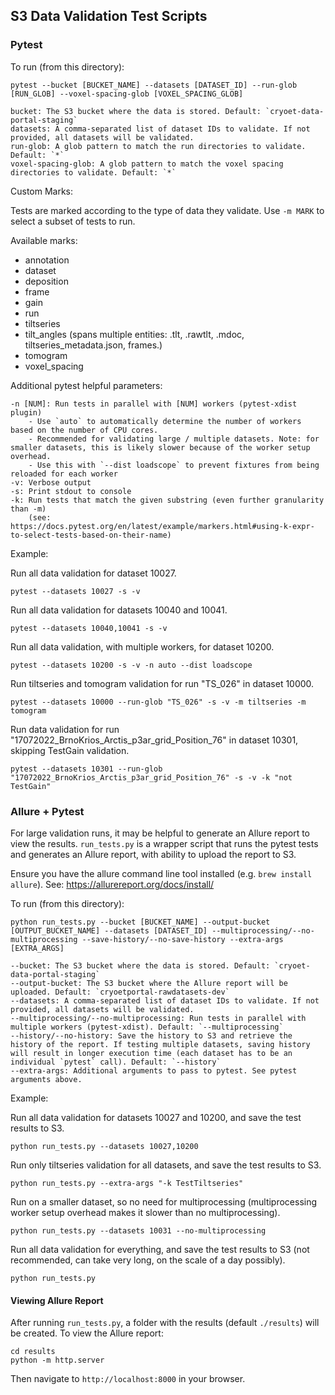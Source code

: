 ## S3 Data Validation Test Scripts

### Pytest

To run (from this directory):

```
pytest --bucket [BUCKET_NAME] --datasets [DATASET_ID] --run-glob [RUN_GLOB] --voxel-spacing-glob [VOXEL_SPACING_GLOB]

bucket: The S3 bucket where the data is stored. Default: `cryoet-data-portal-staging`
datasets: A comma-separated list of dataset IDs to validate. If not provided, all datasets will be validated.
run-glob: A glob pattern to match the run directories to validate. Default: `*`
voxel-spacing-glob: A glob pattern to match the voxel spacing directories to validate. Default: `*`
```

Custom Marks:

Tests are marked according to the type of data they validate. Use `-m MARK` to select a subset of tests to run.

Available marks:

- annotation
- dataset
- deposition
- frame
- gain
- run
- tiltseries
- tilt_angles (spans multiple entities: .tlt, .rawtlt, .mdoc, tiltseries_metadata.json, frames.)
- tomogram
- voxel_spacing

Additional pytest helpful parameters:

```
-n [NUM]: Run tests in parallel with [NUM] workers (pytest-xdist plugin)
    - Use `auto` to automatically determine the number of workers based on the number of CPU cores.
    - Recommended for validating large / multiple datasets. Note: for smaller datasets, this is likely slower because of the worker setup overhead.
    - Use this with `--dist loadscope` to prevent fixtures from being reloaded for each worker
-v: Verbose output
-s: Print stdout to console
-k: Run tests that match the given substring (even further granularity than -m)
    (see: https://docs.pytest.org/en/latest/example/markers.html#using-k-expr-to-select-tests-based-on-their-name)
```

Example:

Run all data validation for dataset 10027.

```
pytest --datasets 10027 -s -v
```

Run all data validation for datasets 10040 and 10041.

```
pytest --datasets 10040,10041 -s -v
```

Run all data validation, with multiple workers, for dataset 10200.

```
pytest --datasets 10200 -s -v -n auto --dist loadscope
```

Run tiltseries and tomogram validation for run "TS_026" in dataset 10000.

```
pytest --datasets 10000 --run-glob "TS_026" -s -v -m tiltseries -m tomogram
```

Run data validation for run "17072022_BrnoKrios_Arctis_p3ar_grid_Position_76" in dataset 10301, skipping TestGain validation.

```
pytest --datasets 10301 --run-glob "17072022_BrnoKrios_Arctis_p3ar_grid_Position_76" -s -v -k "not TestGain"
```

### Allure + Pytest

For large validation runs, it may be helpful to generate an Allure report to view the results. `run_tests.py` is a wrapper script that runs the pytest tests and generates an Allure report, with ability to upload the report to S3.

Ensure you have the allure command line tool installed (e.g. `brew install allure`). See: https://allurereport.org/docs/install/

To run (from this directory):

```
python run_tests.py --bucket [BUCKET_NAME] --output-bucket [OUTPUT_BUCKET_NAME] --datasets [DATASET_ID] --multiprocessing/--no-multiprocessing --save-history/--no-save-history --extra-args [EXTRA_ARGS]

--bucket: The S3 bucket where the data is stored. Default: `cryoet-data-portal-staging`
--output-bucket: The S3 bucket where the Allure report will be uploaded. Default: `cryoetportal-rawdatasets-dev`
--datasets: A comma-separated list of dataset IDs to validate. If not provided, all datasets will be validated.
--multiprocessing/--no-multiprocessing: Run tests in parallel with multiple workers (pytest-xdist). Default: `--multiprocessing`
--history/--no-history: Save the history to S3 and retrieve the history of the report. If testing multiple datasets, saving history will result in longer execution time (each dataset has to be an individual `pytest` call). Default: `--history`
--extra-args: Additional arguments to pass to pytest. See pytest arguments above.
```

Example:

Run all data validation for datasets 10027 and 10200, and save the test results to S3.

```
python run_tests.py --datasets 10027,10200
```

Run only tiltseries validation for all datasets, and save the test results to S3.

```
python run_tests.py --extra-args "-k TestTiltseries"
```

Run on a smaller dataset, so no need for multiprocessing (multiprocessing worker setup overhead makes it slower than no multiprocessing).

```
python run_tests.py --datasets 10031 --no-multiprocessing
```

Run all data validation for everything, and save the test results to S3 (not recommended, can take very long, on the scale of a day possibly).

```
python run_tests.py
```

#### Viewing Allure Report

After running `run_tests.py`, a folder with the results (default `./results`) will be created. To view the Allure report:

```
cd results
python -m http.server
```

Then navigate to `http://localhost:8000` in your browser.
